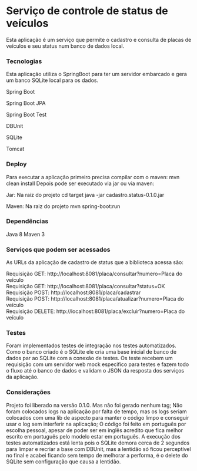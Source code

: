 # Serviço de controle de status de veículos

Esta aplicação é um serviço que permite o cadastro e consulta de placas de veículos e seu status num banco de dados local.

### Tecnologias

Esta aplicação utiliza o SpringBoot para ter um servidor embarcado e gera um banco SQLite local para os dados.

Spring Boot 

Spring Boot JPA

Spring Boot Test

DBUnit

SQLite

Tomcat


### Deploy

Para executar a aplicação primeiro precisa compilar com o maven: mvn clean install
Depois pode ser executado via jar ou via maven:

Jar:
Na raiz do projeto
cd target
java  -jar cadastro.status-0.1.0.jar

Maven:
Na raiz do projeto
mvn spring-boot:run

### Dependências

Java 8
Maven 3

### Serviços que podem ser acessados

As URLs da aplicação de cadastro de status que a biblioteca acessa são:

Requisição GET: http://localhost:8081/placa/consultar?numero=Placa do veículo<br>
Requisição GET: http://localhost:8081/placa/consultar?status=OK<br>
Requisição POST: http://localhost:8081/placa/cadastrar<br>
Requisição POST: http://localhost:8081/placa/atualizar?numero=Placa do veículo<br>
Requisição DELETE: http://localhost:8081/placa/excluir?numero=Placa do veículo


### Testes

Foram implementados testes de integração nos testes automatizados. 
Como o banco criado é o SQLite ele cria uma base inicial de banco de dados par ao SQLite com a conexão de testes.
Os teste recebem um requisição com um servidor web mock especifico para testes e fazem todo o fluxo até o banco de dados e validam o JSON da resposta dos serviços da aplicação.


### Considerações
Projeto foi liberado na versão 0.1.0. Mas não foi gerado nenhum tag;
Não foram colocados logs na aplicação por falta de tempo, mas os logs seriam colocados com uma lib de aspecto para manter o código limpo e conseguir usar o log sem interferir na aplicação;
O código foi feito em português por escolha pessoal, apesar de poder ser em inglês acredito que fica melhor escrito em português pelo modelo estar em português. 
A execução dos testes automatizados está lenta pois o SQLite demora cerca de 2 segundos para limpar e recriar a base com DBUnit, mas a lentidão só ficou perceptível no final e acabei ficando sem tempo de melhorar a performa, é o delete do SQLite sem configuração que causa a lentidão.
